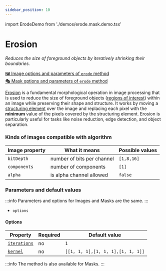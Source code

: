 ```yaml
---
sidebar_position: 10
---
```


import ErodeDemo from './demos/erode.mask.demo.tsx'

# Erosion

_Reduces the size of foreground objects by iteratively shrinking their boundaries._

[🖼️ Image options and parameters of `erode` method](https://api.image-js.org/classes/index.Image.html#erode)  
[🎭 Mask options and parameters of `erode` method](https://api.image-js.org/classes/index.Mask.html#erode)

[Erosion](https://en.wikipedia.org/wiki/Erosion 'wikipedia link on erosion') is a fundamental morphological operation in image processing that is used to reduce the size of foreground objects ([regions of interest](../../Glossary.md#roiregion-of-interest 'internal link on region of interest')) within an image while preserving their shape and structure. It works by moving a [structuring element](../../Glossary.md#structuring-element 'internal link on structuring element') over the image and replacing each pixel with the **minimum** value of the pixels covered by the structuring element. Erosion is particularly useful for tasks like noise reduction, edge detection, and object separation.

<ErodeDemo />

### Kinds of images compatible with algorithm

| Image property | What it means              | Possible values |
| -------------- | -------------------------- | --------------- |
| `bitDepth`     | number of bits per channel | `[1,8,16]`      |
| `components`   | number of components       | `[1]`           |
| `alpha`        | is alpha channel allowed   | `false`         |

### Parameters and default values

:::info
Parameters and options for Images and Masks are the same.
:::

- `options`

#### Options

| Property                                                                               | Required | Default value                     |
| -------------------------------------------------------------------------------------- | -------- | --------------------------------- |
| [`iterations`](https://api.image-js.org/interfaces/index.ErodeOptions.html#iterations) | no       | `1`                               |
| [`kernel`](https://api.image-js.org/interfaces/index.ErodeOptions.html#kernel)         | no       | `[[1, 1, 1],[1, 1, 1],[1, 1, 1]]` |

:::info
The method is also available for Masks.
:::
